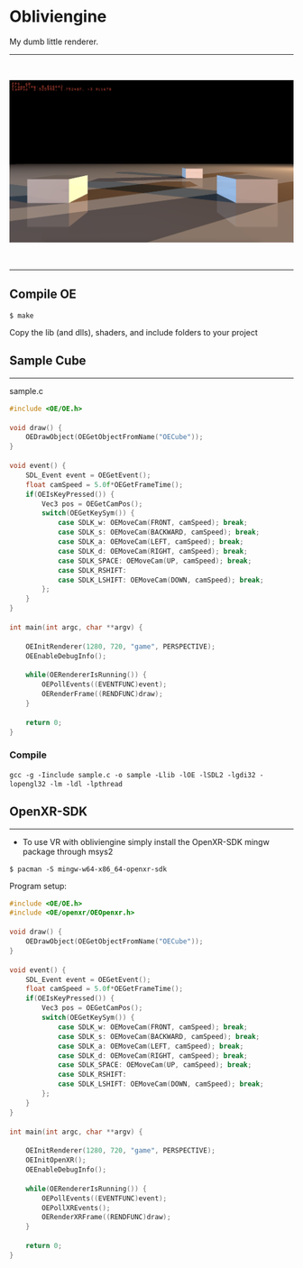 # Obliviengine

My dumb little renderer.

--- 

<div align="center">
  <br />
  <p>
    <a><img src="https://github.com/TristanWellman/obliviengine/blob/main/voxelTrace.png" width="800" alt="wellang" /></a>
  </p>
  <br />
</div>

--- 

## Compile OE

```
$ make
```

Copy the lib (and dlls), shaders, and include folders to your project


## Sample Cube

---

sample.c
```c
#include <OE/OE.h>

void draw() {
	OEDrawObject(OEGetObjectFromName("OECube"));
}

void event() {
	SDL_Event event = OEGetEvent();
	float camSpeed = 5.0f*OEGetFrameTime();
	if(OEIsKeyPressed()) {
		Vec3 pos = OEGetCamPos();
		switch(OEGetKeySym()) {
			case SDLK_w: OEMoveCam(FRONT, camSpeed); break;
			case SDLK_s: OEMoveCam(BACKWARD, camSpeed); break;
			case SDLK_a: OEMoveCam(LEFT, camSpeed); break;
			case SDLK_d: OEMoveCam(RIGHT, camSpeed); break;
			case SDLK_SPACE: OEMoveCam(UP, camSpeed); break;
			case SDLK_RSHIFT:
			case SDLK_LSHIFT: OEMoveCam(DOWN, camSpeed); break;
		};
	}	
}

int main(int argc, char **argv) {
	
	OEInitRenderer(1280, 720, "game", PERSPECTIVE);
	OEEnableDebugInfo();
	
	while(OERendererIsRunning()) {
		OEPollEvents((EVENTFUNC)event);
		OERenderFrame((RENDFUNC)draw);
	}
	
	return 0;
}
```

### Compile

```
gcc -g -Iinclude sample.c -o sample -Llib -lOE -lSDL2 -lgdi32 -lopengl32 -lm -ldl -lpthread
```

## OpenXR-SDK

---

* To use VR with obliviengine simply install the OpenXR-SDK mingw package through msys2

```
$ pacman -S mingw-w64-x86_64-openxr-sdk
```

Program setup:

```c
#include <OE/OE.h>
#include <OE/openxr/OEOpenxr.h>

void draw() {
	OEDrawObject(OEGetObjectFromName("OECube"));
}

void event() {
	SDL_Event event = OEGetEvent();
	float camSpeed = 5.0f*OEGetFrameTime();
	if(OEIsKeyPressed()) {
		Vec3 pos = OEGetCamPos();
		switch(OEGetKeySym()) {
			case SDLK_w: OEMoveCam(FRONT, camSpeed); break;
			case SDLK_s: OEMoveCam(BACKWARD, camSpeed); break;
			case SDLK_a: OEMoveCam(LEFT, camSpeed); break;
			case SDLK_d: OEMoveCam(RIGHT, camSpeed); break;
			case SDLK_SPACE: OEMoveCam(UP, camSpeed); break;
			case SDLK_RSHIFT:
			case SDLK_LSHIFT: OEMoveCam(DOWN, camSpeed); break;
		};
	}	
}

int main(int argc, char **argv) {
	
	OEInitRenderer(1280, 720, "game", PERSPECTIVE);
    OEInitOpenXR();
	OEEnableDebugInfo();
	
	while(OERendererIsRunning()) {
		OEPollEvents((EVENTFUNC)event);
        OEPollXREvents();
		OERenderXRFrame((RENDFUNC)draw);
	}
	
	return 0;
}
```


